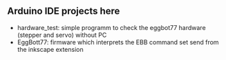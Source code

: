## Arduino IDE projects here

* hardware_test: simple programm to check the eggbot77 hardware (stepper and servo) without PC
* EggBott77: firmware which interprets the EBB command set send from the inkscape extension
